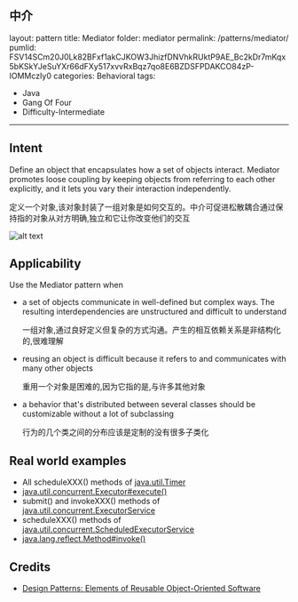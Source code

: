 中介
---
layout: pattern
title: Mediator
folder: mediator
permalink: /patterns/mediator/
pumlid: FSV14SCm20J0Lk82BFxf1akCJKOW3JhizfDNVhkRUktP9AE_Bc2kDr7mKqx5bKSkYJeSuYXr66dFXy517xvvRxBqz7qo8E6BZDSFPDAKCO84zP-IOMMczIy0
categories: Behavioral
tags:
 - Java
 - Gang Of Four
 - Difficulty-Intermediate
---

## Intent
Define an object that encapsulates how a set of objects interact.
Mediator promotes loose coupling by keeping objects from referring to each
other explicitly, and it lets you vary their interaction independently.

定义一个对象,该对象封装了一组对象是如何交互的。中介可促进松散耦合通过保持指的对象从对方明确,独立和它让你改变他们的交互

![alt text](./etc/mediator_1.png "Mediator")

## Applicability
Use the Mediator pattern when

* a set of objects communicate in well-defined but complex ways. The resulting interdependencies are unstructured and difficult to understand

    一组对象,通过良好定义但复杂的方式沟通。产生的相互依赖关系是非结构化的,很难理解

* reusing an object is difficult because it refers to and communicates with many other objects

    重用一个对象是困难的,因为它指的是,与许多其他对象

* a behavior that's distributed between several classes should be customizable without a lot of subclassing

    行为的几个类之间的分布应该是定制的没有很多子类化


## Real world examples

* All scheduleXXX() methods of [java.util.Timer](http://docs.oracle.com/javase/8/docs/api/java/util/Timer.html)
* [java.util.concurrent.Executor#execute()](http://docs.oracle.com/javase/8/docs/api/java/util/concurrent/Executor.html#execute-java.lang.Runnable-)
* submit() and invokeXXX() methods of [java.util.concurrent.ExecutorService](http://docs.oracle.com/javase/8/docs/api/java/util/concurrent/ExecutorService.html)
* scheduleXXX() methods of [java.util.concurrent.ScheduledExecutorService](http://docs.oracle.com/javase/8/docs/api/java/util/concurrent/ScheduledExecutorService.html)
* [java.lang.reflect.Method#invoke()](http://docs.oracle.com/javase/8/docs/api/java/lang/reflect/Method.html#invoke-java.lang.Object-java.lang.Object...-)

## Credits

* [Design Patterns: Elements of Reusable Object-Oriented Software](http://www.amazon.com/Design-Patterns-Elements-Reusable-Object-Oriented/dp/0201633612)
